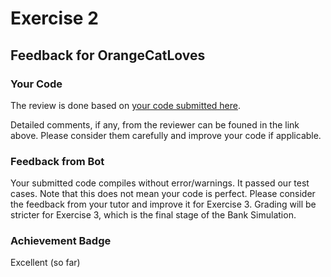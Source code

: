 # Exercise 2
## Feedback for OrangeCatLoves
### Your Code
The review is done based on [your code submitted here](https://www.github.com/nus-cs2030s-2324-s2/ex2-OrangeCatLoves/commit/29fa49ae948e451237e1f44e4bf9e455e7afc98a).

Detailed comments, if any, from the reviewer can be founed in the link above.  Please consider them carefully and improve your code if applicable.

### Feedback from Bot
Your submitted code compiles without error/warnings.  It passed our test cases.  Note that this does not mean your code is perfect.  Please consider the feedback from your tutor and improve it for Exercise 3.  Grading will be stricter for Exercise 3, which is the final stage of the Bank Simulation.


### Achievement Badge

Excellent (so far)
